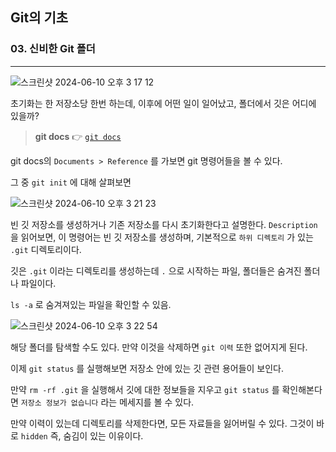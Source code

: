 ## Git의 기초

### 03. 신비한 Git 폴더

---

![스크린샷 2024-06-10 오후 3 17 12](https://github.com/chromeheartz/TIL/assets/95161113/91a4207c-eab9-49e8-ad86-89a89e29cbd4)

초기화는 한 저장소당 한번 하는데, 이후에 어떤 일이 일어났고, 폴더에서 깃은 어디에 있을까?

> **git docs** 👉 [`git docs`]

git docs의 `Documents > Reference` 를 가보면 git 명령어들을 볼 수 있다.

그 중 `git init` 에 대해 살펴보면

![스크린샷 2024-06-10 오후 3 21 23](https://github.com/chromeheartz/TIL/assets/95161113/23534458-2341-4d21-9741-86fbc3efc984)

빈 깃 저장소를 생성하거나 기존 저장소를 다시 초기화한다고 설명한다.
`Description` 을 읽어보면, 이 명령어는 빈 깃 저장소를 생성하며, 기본적으로 `하위 디렉토리` 가 있는 `.git` 디렉토리이다.

깃은 `.git` 이라는 디렉토리를 생성하는데 `.` 으로 시작하는 파일, 폴더들은 숨겨진 폴더나 파일이다.

`ls -a` 로 숨겨져있는 파일을 확인할 수 있음.

![스크린샷 2024-06-10 오후 3 22 54](https://github.com/chromeheartz/TIL/assets/95161113/f98636cb-e373-413f-975e-7a3664c55861)

해당 폴더를 탐색할 수도 있다. 만약 이것을 삭제하면 `git 이력` 또한 없어지게 된다.

이제 `git status` 를 실행해보면 저장소 안에 있는 깃 관련 용어들이 보인다.

만약 `rm -rf .git` 을 실행해서 깃에 대한 정보들을 지우고 `git status` 를 확인해본다면 `저장소 정보가 없습니다` 라는 메세지를 볼 수 있다.

만약 이력이 있는데 디렉토리를 삭제한다면, 모든 자료들을 잃어버릴 수 있다. 그것이 바로 `hidden` 즉, 숨김이 있는 이유이다.

[`git docs`]: https://git-scm.com/
